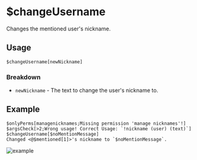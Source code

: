 # $changeUsername
Changes the mentioned user's nickname.

## Usage
```
$changeUsername[newNickname]
```

### Breakdown
- `newNickname` - The text to change the user's nickname to.

## Example
```
$onlyPerms[managenicknames;Missing permission 'manage nicknames'!]
$argsCheck[>2;Wrong usage! Correct Usage: `!nickname (user) (text)`]
$changeUsername[$noMentionMessage]
Changed <@$mentioned[1]>'s nickname to `$noMentionMessage`.
```
![example](https://user-images.githubusercontent.com/69215413/120035233-406c3900-bfcc-11eb-8d1a-31d69da21622.png)
